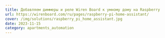 ```yaml
---
title: Добавляем диммеры и реле Wiren Board к умному дому на Raspberry Pi и Home Assistant
url: https://wirenboard.com/ru/pages/raspberry-pi-home-assistant/
cover: /img/solutions/raspberry_pi_home_assistant.jpg
date: 2023-11-15
category: apartments_automation
---
```


